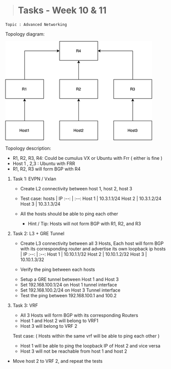 ># Tasks - Week 10 & 11

```
Topic : Advanced Networking
```

Topology diagram: 

![alt text](https://github.com/alwaysiamkk/Internship/blob/main/Week%2010%20%26%2011/Adv%20Networks.png)

Topology description:

* R1, R2, R3, R4: Could be cumulus VX or Ubuntu with Frr ( either is fine )
* Host 1 , 2,3 : Ubuntu with FRR
* R1, R2, R3 will form BGP with R4

1. Task 1: EVPN / Vxlan

    * Create L2 connectivity between host 1, host 2, host 3

    * Test case: 
      hosts | IP
      :--: | :--:
      Host 1 | 10.3.1.1/24
      Host 2 | 10.3.1.2/24
      Host 3 | 10.3.1.3/24

    * All the hosts should be able to ping each other
        * Hint / Tip: Hosts will not form BGP with R1, R2, and R3

2. Task 2: L3 + GRE Tunnel

    * Create L3 connectivity between all 3 Hosts, Each host will form BGP with its corresponding router and advertise its own loopback ip
      hosts | IP
      :--: | :--:
      Host 1 | 10.10.1.1/32
      Host 2 | 10.10.1.2/32
      Host 3 | 10.10.1.3/32

    * Verify the ping between each hosts

    - Setup a GRE tunnel between Host 1 and Host 3
    - Set 192.168.100.1/24 on Host 1 tunnel interface
    - Set 192.168.100.2/24 on Host 3 Tunnel interface
    - Test the ping between 192.168.100.1 and 100.2



3. Task 3: VRF

    * All 3 Hosts will form BGP with its corresponding Routers
    * Host 1 and Host 2 will belong to VRF1
    * Host 3 will belong to VRF 2

    Test case: ( Hosts within the same vrf will be able to ping each other )

    * Host 1 will be able to ping the loopback IP of Host 2 and vice versa
    * Host 3 will not be reachable from host 1 and host 2

  * Move host 2 to VRF 2, and repeat the tests
